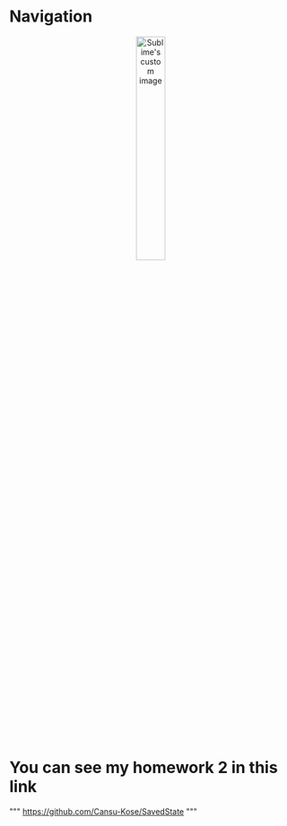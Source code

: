 
# Navigation

<p align="center"  width="70%">
  <img width="32%" src="https://github.com/Cansu-Kose/NavigationApp/blob/main/image/gif_navigation.gif" alt="Sublime's custom image"/>
</p>

# You can see my homework 2 in this link

"""
https://github.com/Cansu-Kose/SavedState
"""
